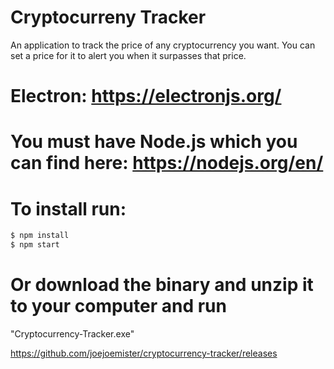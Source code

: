 # Cryptocurreny Tracker

An application to track the price of any cryptocurrency you want. You 
can set a price for it to alert you when it surpasses that price.

# Electron: https://electronjs.org/

# You must have Node.js which you can find here: https://nodejs.org/en/

# To install run: 
```sh
$ npm install
$ npm start
```

# Or download the binary and unzip it to your computer and run 
"Cryptocurrency-Tracker.exe"

https://github.com/joejoemister/cryptocurrency-tracker/releases
